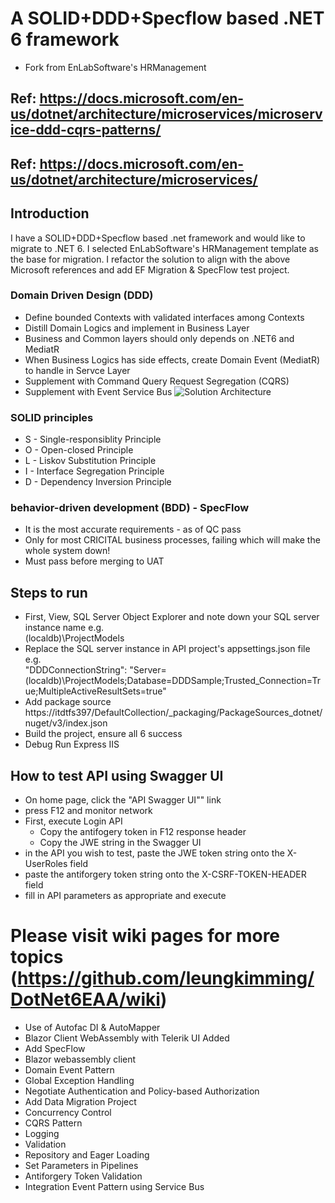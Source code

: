 # A SOLID+DDD+Specflow based .NET 6 framework
* Fork from EnLabSoftware's HRManagement
## Ref: https://docs.microsoft.com/en-us/dotnet/architecture/microservices/microservice-ddd-cqrs-patterns/
## Ref: https://docs.microsoft.com/en-us/dotnet/architecture/microservices/
## Introduction
I have a SOLID+DDD+Specflow based .net framework and would like to migrate to .NET 6. I selected EnLabSoftware's HRManagement template as the base for migration. I refactor the solution to align with the above Microsoft references and add EF Migration & SpecFlow test project.
### Domain Driven Design (DDD)
* Define bounded Contexts with validated interfaces among Contexts
* Distill Domain Logics and implement in Business Layer
* Business and Common layers should only depends on .NET6 and MediatR
* When Business Logics has side effects, create Domain Event (MediatR) to handle in Servce Layer
* Supplement with Command Query Request Segregation (CQRS)
* Supplement with Event Service Bus
![Solution Architecture](https://github.com/leungkimming/DotNet6EAA/wiki/images/EAAa.PNG)
### SOLID principles
* S - Single-responsiblity Principle
* O - Open-closed Principle
* L - Liskov Substitution Principle
* I - Interface Segregation Principle
* D - Dependency Inversion Principle
### behavior-driven development (BDD) - SpecFlow
* It is the most accurate requirements - as of QC pass
* Only for most CRICITAL business processes, failing which will make the whole system down!
* Must pass before merging to UAT
## Steps to run
* First, View, SQL Server Object Explorer and note down your SQL server instance name e.g. <br>(localdb)\\ProjectModels
* Replace the SQL server instance in API project's appsettings.json file e.g. <br> "DDDConnectionString": "Server=(localdb)\\ProjectModels;Database=DDDSample;Trusted_Connection=True;MultipleActiveResultSets=true"
* Add package source https://itdtfs397/DefaultCollection/_packaging/PackageSources_dotnet/nuget/v3/index.json
* Build the project, ensure all 6 success
* Debug Run Express IIS
## How to test API using Swagger UI
* On home page, click the "API Swagger UI"" link
* press F12 and monitor network
* First, execute Login API
    * Copy the antifogery token in F12 response header
    * Copy the JWE string in the Swagger UI
* in the API you wish to test, paste the JWE token string onto the X-UserRoles field
* paste the antiforgery token string onto the X-CSRF-TOKEN-HEADER field
* fill in API parameters as appropriate and execute

# Please visit wiki pages for more topics (https://github.com/leungkimming/DotNet6EAA/wiki)
*  Use of Autofac DI & AutoMapper
*  Blazor Client WebAssembly with Telerik UI Added
*  Add SpecFlow
*  Blazor webassembly client
*  Domain Event Pattern
*  Global Exception Handling
*  Negotiate Authentication and Policy-based Authorization
*  Add Data Migration Project
*  Concurrency Control
*  CQRS Pattern
*  Logging
*  Validation
*  Repository and Eager Loading
*  Set Parameters in Pipelines
*  Antiforgery Token Validation
*  Integration Event Pattern using Service Bus
